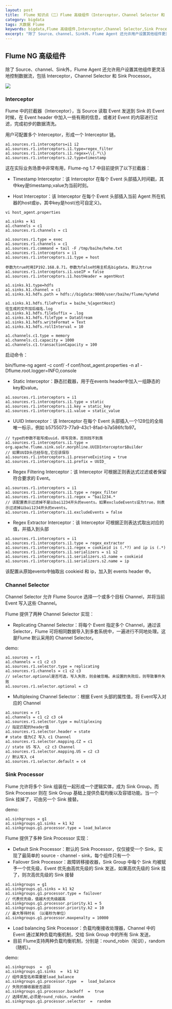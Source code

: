 ```yaml
---
layout: post
title:  Flume 知识点（二）Flume 高级组件（Interceptor，Channel Selector 和 Sink Processor）
category: bigdata 
tags: 大数据 Flume 
keywords: bigdata,Flume 高级组件,Interceptor,Channel Selector,Sink Processor
excerpt: "除了 Source、channel、Sink外，Flume Agent 还允许用户设置其他组件更灵活地控制数据流，包括 Interceptor，Channel Selector 和 Sink Processor。"
---
```


## Flume NG 高级组件

除了 Source、channel、Sink外，Flume Agent 还允许用户设置其他组件更灵活地控制数据流，包括 Interceptor，Channel Selector 和 Sink Processor。

![](https://static.studytime.xin/image/articles/spring-boottimg.jpeg)


### Interceptor

Flume 中的拦截器（Interceptor），当 Source 读取 Event 发送到 Sink 的 Event 时候，在 Event header 中加入一些有用的信息，或者对 Event 的内容进行过滤，完成初步的数据清洗。

用户可配置多个 Interceptor，形成一个 Interceptor 链。
```
a1.sources.r1.interceptors=i1 i2  
a1.sources.r1.interceptors.i1.type=regex_filter  
a1.sources.r1.interceptors.i1.regex=\\{.*\\}  
a1.sources.r1.interceptors.i2.type=timestamp
```

这在实际业务场景中非常有用，Flume-ng 1.7 中目前提供了以下拦截器：

- Timestamp Interceptor：该 Interceptor 在每个 Event 头部插入时间戳，其中key是timestamp,value为当前时刻。

- Host Interceptor：该 Interceptor 在每个 Event 头部插入当前 Agent 所在机器的host或ip，其中key是host(也可自定义)。

```
vi host_agent.properties

a1.sinks = k1
a1.channels = c1
a1.sources.r1.channels = c1

a1.sources.r1.type = exec
a1.sources.r1.channels = c1
a1.sources.r1.command = tail -F /tmp/baihe/hehe.txt
a1.sources.r1.interceptors = i1
a1.sources.r1.interceptors.i1.type = host

参数为true时用IP192.168.8.71，参数为false时用主机名bigdata，默认为true
a1.sources.r1.interceptors.i1.useIP = false
a1.sources.r1.interceptors.i1.hostHeader = agentHost
 
a1.sinks.k1.type=hdfs
a1.sinks.k1.channel = c1
a1.sinks.k1.hdfs.path = hdfs://bigdata:9000/user/baihe/flume/%y%m%d

a1.sinks.k1.hdfs.filePrefix = baihe_%{agentHost}
往生成的文件加后缀名.log
a1.sinks.k1.hdfs.fileSuffix = .log
a1.sinks.k1.hdfs.fileType = DataStream
a1.sinks.k1.hdfs.writeFormat = Text
a1.sinks.k1.hdfs.rollInterval = 10
 
a1.channels.c1.type = memory
a1.channels.c1.capacity = 1000
a1.channels.c1.transactionCapacity = 100
```

启动命令：

bin/flume-ng agent -c conf/ -f conf/host_agent.properties -n a1 -Dflume.root.logger=INFO,console

- Static Interceptor：静态拦截器，用于在events header中加入一组静态的key和value。

```
a1.sources.r1.interceptors = i1
a1.sources.r1.interceptors.i1.type = static
a1.sources.r1.interceptors.i1.key = static_key
a1.sources.r1.interceptors.i1.value = static_value
```

- UUID Interceptor：该 Interceptor 在每个 Event 头部插入一个128位的全局唯一标示，例如 b5755073-77a9-43c1-8fad-b7a586fc1b97。

```
// type的参数不能写成uuid，得写具体，否则找不到类
a1.sources.r1.interceptors.i1.type = org.apache.flume.sink.solr.morphline.UUIDInterceptor$Builder
// 如果UUID头已经存在,它应该保存
a1.sources.r1.interceptors.i1.preserveExisting = true
a1.sources.r1.interceptors.i1.prefix = UUID_
```

- Regex Filtering Interceptor：该 Interceptor 可根据正则表达式过滤或者保留符合要求的 Event。

```
a1.sources.r1.interceptors = i1
a1.sources.r1.interceptors.i1.type = regex_filter
a1.sources.r1.interceptors.i1.regex = ^bai1234.*
// 该配置表示过滤掉不是以bai1234开头的events。如果excludeEvents设为true，则表示过滤掉以bai1234开头的events。
a1.sources.r1.interceptors.i1.excludeEvents = false
```

- Regex Extractor Interceptor：该 Interceptor 可根据正则表达式取出对应的值，并插入到头部

```
a1.sources.r1.interceptors = i1
a1.sources.r1.interceptors.i1.type = regex_extractor
a1.sources.r1.interceptors.i1.regex = cookieid is (.*?) and ip is (.*)
a1.sources.r1.interceptors.i1.serializers = s1 s2
a1.sources.r1.interceptors.i1.serializers.s1.name = cookieid
a1.sources.r1.interceptors.i1.serializers.s2.name = ip
```

该配置从原始events中抽取出 cookieid 和 ip，加入到 events header 中。

### Channel Selector

Channel Selector 允许 Flume Source 选择一个或多个目标 Channel，并将当前 Event 写入这些 Channel。

Flume 提供了两种 Channel Selector 实现：
- Replicating Channel Selector：将每个 Event 指定多个 Channel，通过该 Selector，Flume 可将相同数据导入到多套系统中，一遍进行不同地处理。这是Flume 默认采用的 Channel Selector。

demo:
```
a1.sources = r1
a1.channels = c1 c2 c3
a1.sources.r1.selector.type = replicating
a1.sources.r1.channels = c1 c2 c3
// selector.optional是否可选，写入失败，则会被忽略。未设置的失败后，则导致事件失败
a1.sources.r1.selector.optional = c3
```
- Multiplexing Channel Selector：根据 Event 头部的属性值，将 Event写入对应的 Channel

```
a1.sources = r1
a1.channels = c1 c2 c3 c4
a1.sources.r1.selector.type = multiplexing
// 指定匹配的header值
a1.sources.r1.selector.header = state
# state 值为CZ 写入 c1 Channel
a1.sources.r1.selector.mapping.CZ = c1
// state US 写入  c2 c3 Channel
a1.sources.r1.selector.mapping.US = c2 c3
// 默认写入 c4
a1.sources.r1.selector.default = c4
```

### Sink Processor
Flume 允许将多个 Sink 组装在一起形成一个逻辑实体，成为 Sink Group。而 Sink Processor 则在 Sink Group 基础上提供负载均衡以及容错功能。当一个 Sink 挂掉了，可由另一个 Sink 接替。

demo:

```
a1.sinkgroups = g1
a1.sinkgroups.g1.sinks = k1 k2
a1.sinkgroups.g1.processor.type = load_balance
```

Flume 提供了多种 Sink Processor 实现：
- Default Sink Processor：默认的 Sink Processor，仅仅接受一个 Sink，实现了最简单的 source - channel - sink，每个组件只有一个
- Failover Sink Processor：故障转移接收器，Sink Group 中每个 Sink 均被赋予一个优先级，Event 优先由高优先级的 Sink 发送，如果高优先级的 Sink 挂了，则次高优先级的 Sink 接替

```
a1.sinkgroups = g1
a1.sinkgroups.g1.sinks = k1 k2
a1.sinkgroups.g1.processor.type = failover
// 代表优先级，值越大优先级越高
a1.sinkgroups.g1.processor.priority.k1 = 5
a1.sinkgroups.g1.processor.priority.k2 = 10
// 最大等待时长 （以毫秒为单位）
a1.sinkgroups.g1.processor.maxpenalty = 10000
```

- Load balancing Sink Processor：负载均衡接收处理器，Channel 中的 Event 通过某种负载均衡机制，交给 Sink Group 中的所有 Sink 发送，
- 目前 Flume支持两种负载均衡机制，分别是：round_robin（轮训），random（随机）。

demo:
```
a1.sinkgroups  =  g1 
a1.sinkgroups.g1.sinks  =  k1 k2 
// 组件类型名称需要是load_balance
a1.sinkgroups.g1.processor.type  =  load_balance 
// 失败的接收器是否退回
a1.sinkgroups.g1.processor.backoff  =  true
// 选择机制,必须是round_robin，random
a1.sinkgroups.g1.processor.selector  =  random
```